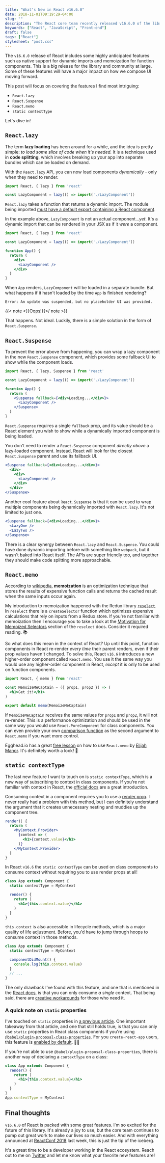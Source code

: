 ```yaml
---
title: "What's New in React v16.6.0"
date: 2018-11-01T09:19:29-04:00
slug: ""
description: "The React core team recently released v16.6.0 of the library, which includes some long anticipated features such as native support for dynamic imports and memoization for function components. Let's dive in and talk about these new additions."
keywords: ["React", "JavaScript", "Front-end"]
draft: false
tags: ["React"]
stylesheet: "post.css"
---
```


The `v16.6.0` release of React includes some highly anticipated features such as native support for dynamic imports and memoization for function components. This is a big release for the library and community at large. Some of these features will have a major impact on how we compose UI moving forward. 

This post will focus on covering the features I find most intriguing:

- `React.lazy`
- `React.Suspense`
- `React.memo`
- `static contextType`

Let's dive in!

## `React.lazy`

The term **lazy loading** has been around for a while, and the idea is pretty simple: _to load some slice of code when it's needed._ It is a technique used in **code splitting**, which involves breaking up your app into separate bundles which can be loaded on demand.

With the `React.lazy` API, you can now load components _dynamically_ - only when they need to render.

```jsx
import React, { lazy } from 'react'

const LazyComponent = lazy(() => import('./LazyComponent'))
```

`React.lazy` takes a function that returns a dynamic import. The module being imported  [must have a default export containing a React component](https://reactjs.org/docs/code-splitting.html#reactlazy).

In the example above, `LazyComponent` is not an actual component..._yet_. It's a dynamic import that can be rendered in your JSX as if it _were_ a component.

```jsx
import React, { lazy } from 'react'

const LazyComponent = lazy(() => import('./LazyComponent'))

function App() {
  return (
    <div>
      <LazyComponent />
    </div>
  )
}
```

When `App` renders, `LazyComponent` will be loaded in a separate bundle. But what happens if it hasn't loaded by the time `App` is finished rendering?

```
Error: An update was suspended, but no placeholder UI was provided.
```

{{< note >}}Oops!{{</ note >}}

That happens. Not ideal. Luckily, there is a simple solution in the form of `React.Suspense`.

## `React.Suspense`

To prevent the error above from happening, you can wrap a lazy component in the new `React.Suspense` component, which provides some fallback UI to show while the component loads.

```jsx
import React, { lazy, Suspense } from 'react'

const LazyComponent = lazy(() => import('./LazyComponent'))

function App() {
  return (
    <Suspense fallback={<div>Loading...</div>}>
      <LazyComponent />
    </Suspense>
  )
}
``` 

`React.Suspense` requires a single `fallback` prop, and its value should be a React element you wish to show while a dynamically imported component is being loaded.

You don't need to render a `React.Suspense` component _directly above_ a lazy-loaded component. Instead, React will look for the closest `React.Suspense` parent and use its fallback UI.

```jsx
<Suspense fallback={<div>Loading...</div>}>
  <div>
    <div>
      <LazyComponent />  
    </div>
  </div>
</Suspense>
```

Another cool feature about `React.Suspense` is that it can be used to wrap multiple components being dynamically imported with `React.lazy`. It's not limited to just one.

```jsx
<Suspense fallback={<div>Loading...</div>}>
  <LazyOne />
  <LazyTwo />
</Suspense>
```

There is a clear synergy between `React.lazy` and `React.Suspense`. You could have done dynamic importing before with something like `webpack`, but it wasn't baked into React itself. The APIs are super friendly too, and together they should make code splitting more approachable.

## `React.memo`

According to [wikipedia](https://en.wikipedia.org/wiki/Memoization), **memoization** is an optimization technique that stores the results of expensive function calls and returns the cached result when the same inputs occur again.

My introduction to memoization happened with the Redux library [`reselect`](https://github.com/reduxjs/reselect). In `reselect` there is a `createSelector` function which optimizes expensive calculations that rely on inputs from a Redux store. If you're not familiar with memoization then I encourage you to take a look at the [Motivation for Memoized Selectors](https://github.com/reduxjs/reselect#motivation-for-memoized-selectors) section of the `reselect` docs. Consider it required reading. 📚

So what does this mean in the context of React? Up until this point, function components in React re-render _every time_ their parent renders, even if their prop values haven't changed. To solve this, React `v16.6` introduces a new higher-order component called `React.memo`. You use it the same way you would use any higher-order component in React, _except_ it is only to be used on function components.

```jsx
import React, { memo } from 'react'

const MemoizeMeCaptain = ({ prop1, prop2 }) => (
  <h1>Get it!</h1>
)

export default memo(MemoizeMeCaptain)
```

If `MemoizeMeCaptain` receives the same values for `prop1` and `prop2`, it will not re-render. This is a performance optimization and should be used in the same way you would use `React.PureComponent` for class components. You can even provide your own [comparison function](https://reactjs.org/docs/react-api.html#reactmemo) as the second argument to `React.memo` if you want more control.

Egghead.io has a great [free lesson](https://egghead.io/lessons/react-use-react-memo-with-a-function-component-to-get-purecomponent-behavior) on how to use `React.memo` by [Elijah Manor](https://twitter.com/elijahmanor). It's definitely worth a look! 👀

## `static contextType`

The last new feature I want to touch on is `static contextType`, which is a new way of subscribing to context in class components. If you're not familiar with context in React, the [official docs](https://reactjs.org/docs/context.html#api) are a great introduction.

Consuming context in a component requires you to use a [render prop](https://reactjs.org/docs/render-props.html). I never really had a problem with this method, but I can definitely understand the argument that it creates unnecessary nesting and muddies up the component tree.

```jsx
render() {
  return (
    <MyContext.Provider>
      {context => (
        <h1>{context.value}</h1>
      )}
    </MyContext.Provider>
  )
}
```

In React `v16.6` the `static contextType` can be used on class components to consume context without requiring you to use render props at all!

```jsx
class App extends Component {
  static contextType = MyContext

  render() {
    return (
      <h1>{this.context.value}</h1>
    )
  }
}
```

`this.context` is also accessible in lifecycle methods, which is a major quality of life adjustment. Before, you'd have to jump through hoops to consume context in those methods. 

```jsx
class App extends Component {
  static contextType = MyContext

  componentDidMount() {
    console.log(this.context.value)
  }
  // ...
}
```

The only drawback I've found with this feature, and one that is mentioned in the [React docs](https://reactjs.org/docs/context.html#classcontexttype), is that you can only consume _a single_ context. That being said, there are [creative workarounds](https://reactjs.org/docs/context.html#consuming-multiple-contexts) for those who need it.

### A quick note on `static` properties

I've touched on `static` properties in [a previous article](https://www.jakewiesler.com/blog/compound-component-basics/#code-static-code-properties). One important takeaway from that article, and one that still holds true, is that you can only use `static` properties in React class components if you're using [`@babel/plugin-proposal-class-properties`](https://babeljs.io/docs/en/babel-plugin-proposal-class-properties). For you `create-react-app` users, this feature is [enabled by default](https://facebook.github.io/create-react-app/docs/supported-browsers-features#supported-language-features). 👍🏻

If you're not able to use `@babel/plugin-proposal-class-properties`, there is another way of declaring a `contextType` on a class:

```jsx
class App extends Component {
  render() {
    return (
      <h1>{this.context.value}</h1>
    )
  }
}
App.contextType = MyContext
```

## Final thoughts

`v16.6.0` of React is packed with some great features. I'm so excited for the future of this library. It's already a joy to use, but the core team continues to pump out great work to make our lives so much easier. And with everything announced at [ReactConf 2018](https://conf.reactjs.org/) last week, this is just the tip of the iceberg. 

It's a great time to be a developer working in the React ecosystem. Reach out to me on [Twitter](https://twitter.com/jakewies) and let me know what your favorite new features are!

